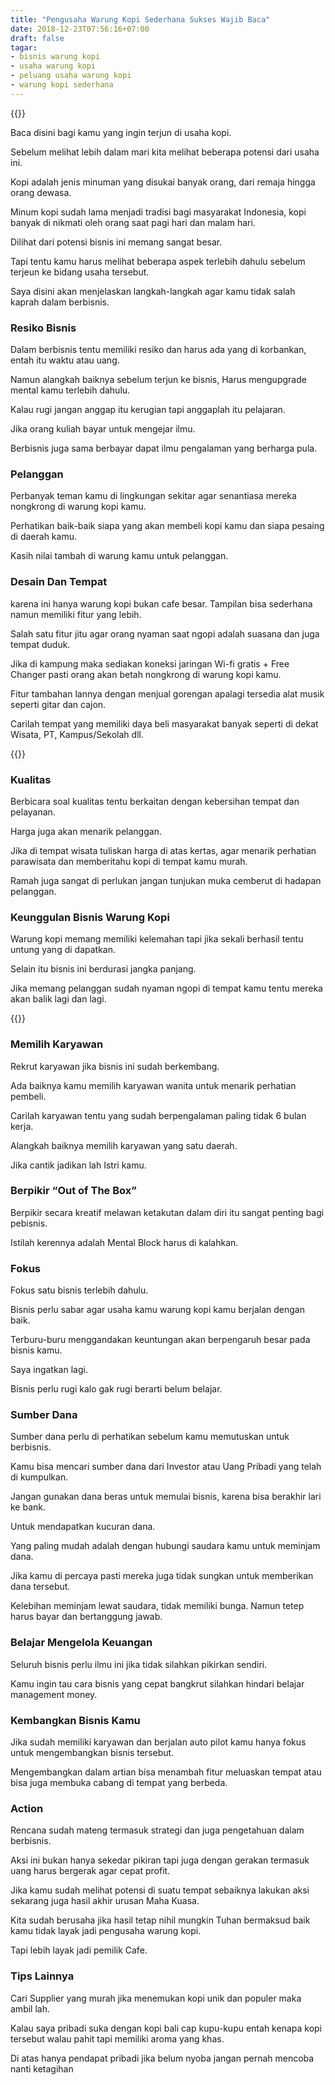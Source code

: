 ```yaml
---
title: "Pengusaha Warung Kopi Sederhana Sukses Wajib Baca"
date: 2018-12-23T07:56:16+07:00
draft: false
tagar:
- bisnis warung kopi
- usaha warung kopi
- peluang usaha warung kopi
- warung kopi sederhana
---
```


{{<adsense-responsive>}}

Baca disini bagi kamu yang ingin terjun di usaha kopi.

Sebelum melihat lebih dalam mari kita melihat beberapa potensi dari usaha ini.

Kopi adalah jenis minuman yang disukai banyak orang, dari remaja hingga orang dewasa.

Minum kopi sudah lama menjadi tradisi bagi masyarakat Indonesia, kopi banyak di nikmati oleh orang saat pagi hari dan malam hari.

Dilihat dari potensi bisnis ini memang sangat besar.

Tapi tentu kamu harus melihat beberapa aspek terlebih dahulu sebelum terjeun ke bidang usaha tersebut.

Saya disini akan menjelaskan langkah-langkah agar kamu tidak salah kaprah dalam berbisnis.

### Resiko Bisnis

Dalam berbisnis tentu memiliki resiko dan harus ada yang di korbankan, entah itu waktu atau uang.

Namun alangkah baiknya sebelum terjun ke bisnis, Harus mengupgrade mental kamu terlebih dahulu.

Kalau rugi jangan anggap itu kerugian tapi anggaplah itu pelajaran.

Jika orang kuliah bayar untuk mengejar ilmu.

Berbisnis juga sama berbayar dapat ilmu pengalaman yang berharga pula.

### Pelanggan

Perbanyak teman kamu di lingkungan sekitar agar senantiasa mereka nongkrong di warung kopi kamu.

Perhatikan baik-baik siapa yang akan membeli kopi kamu dan siapa pesaing di daerah kamu.

Kasih nilai tambah di warung kamu untuk pelanggan.

### Desain Dan Tempat

karena ini hanya warung kopi bukan cafe besar. Tampilan bisa sederhana namun memiliki fitur yang lebih.

Salah satu fitur jitu agar orang nyaman saat ngopi adalah suasana dan juga tempat duduk.

Jika di kampung maka sediakan koneksi jaringan Wi-fi gratis + Free Changer pasti orang akan betah nongkrong di warung kopi kamu.

Fitur tambahan lannya dengan menjual gorengan apalagi tersedia alat musik seperti gitar dan cajon.

Carilah tempat yang memiliki daya beli masyarakat banyak seperti di dekat Wisata, PT, Kampus/Sekolah dll.

{{<adsense-responsive>}}

### Kualitas

Berbicara soal kualitas tentu berkaitan dengan kebersihan tempat dan pelayanan.

Harga juga akan menarik pelanggan.

Jika di tempat wisata tuliskan harga di atas kertas, agar menarik perhatian parawisata dan memberitahu kopi di tempat kamu murah.

Ramah juga sangat di perlukan jangan tunjukan muka cemberut di hadapan pelanggan.

### Keunggulan Bisnis Warung Kopi

Warung kopi memang memiliki kelemahan tapi jika sekali berhasil tentu untung yang di dapatkan.

Selain itu bisnis ini berdurasi jangka panjang.

Jika memang pelanggan sudah nyaman ngopi di tempat kamu tentu mereka akan balik lagi dan lagi.

{{<adsense-responsive>}}

### Memilih Karyawan

Rekrut karyawan jika bisnis ini sudah berkembang.

Ada baiknya kamu memilih karyawan wanita untuk menarik perhatian pembeli.

Carilah karyawan tentu yang sudah berpengalaman paling tidak 6 bulan kerja.

Alangkah baiknya memilih karyawan yang satu daerah.

Jika cantik jadikan lah Istri kamu.

### Berpikir “Out of The Box”

Berpikir secara kreatif melawan ketakutan dalam diri itu sangat penting bagi pebisnis.

Istilah kerennya adalah Mental Block harus di kalahkan. 

### Fokus

Fokus satu bisnis terlebih dahulu.

Bisnis perlu sabar agar usaha kamu warung kopi kamu berjalan dengan baik.

Terburu-buru menggandakan keuntungan akan berpengaruh besar pada bisnis kamu.

Saya ingatkan lagi.

Bisnis perlu rugi kalo gak rugi berarti belum belajar.

### Sumber Dana

Sumber dana perlu di perhatikan sebelum kamu memutuskan untuk berbisnis.

Kamu bisa mencari sumber dana dari Investor atau Uang Pribadi yang telah di kumpulkan.

Jangan gunakan dana beras untuk memulai bisnis, karena bisa berakhir lari ke bank.

Untuk mendapatkan kucuran dana.

Yang paling mudah adalah dengan hubungi saudara kamu untuk meminjam dana.

Jika kamu di percaya pasti mereka juga tidak sungkan untuk memberikan dana tersebut.

Kelebihan meminjam lewat saudara, tidak memiliki bunga. Namun tetep harus bayar dan bertanggung jawab.

### Belajar Mengelola Keuangan

Seluruh bisnis perlu ilmu ini jika tidak silahkan pikirkan sendiri.

Kamu ingin tau cara bisnis yang cepat bangkrut silahkan hindari belajar management money.

### Kembangkan Bisnis Kamu

Jika sudah memiliki karyawan dan berjalan auto pilot kamu hanya fokus untuk mengembangkan bisnis tersebut.

Mengembangkan dalam artian bisa menambah fitur meluaskan tempat atau bisa juga membuka cabang di tempat yang berbeda.

### Action

Rencana sudah mateng termasuk strategi dan juga pengetahuan dalam berbisnis.

Aksi ini bukan hanya sekedar pikiran tapi juga dengan gerakan termasuk uang harus bergerak agar cepat profit.

Jika kamu sudah melihat potensi di suatu tempat sebaiknya lakukan aksi sekarang juga hasil akhir urusan Maha Kuasa.

Kita sudah berusaha jika hasil tetap nihil mungkin Tuhan bermaksud baik kamu tidak layak jadi pengusaha warung kopi.

Tapi lebih layak jadi pemilik Cafe.

### Tips Lainnya

Cari Supplier yang murah jika menemukan kopi unik dan populer maka ambil lah.

Kalau saya pribadi suka dengan kopi bali cap kupu-kupu entah kenapa kopi tersebut walau pahit tapi memiliki aroma yang khas.

Di atas hanya pendapat pribadi jika belum nyoba jangan pernah mencoba nanti ketagihan
